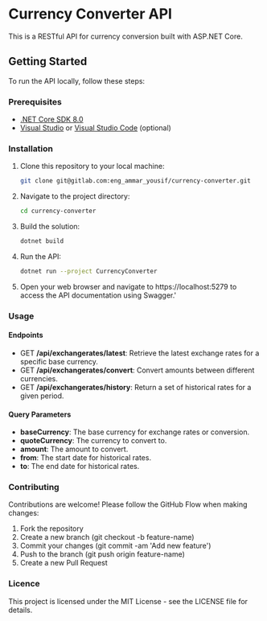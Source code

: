 # Currency Converter API

This is a RESTful API for currency conversion built with ASP.NET Core.

## Getting Started

To run the API locally, follow these steps:

### Prerequisites

- [.NET Core SDK 8.0](https://dotnet.microsoft.com/download)
- [Visual Studio](https://visualstudio.microsoft.com/) or [Visual Studio Code](https://code.visualstudio.com/) (optional)

### Installation

1. Clone this repository to your local machine:

   ```bash
   git clone git@gitlab.com:eng_ammar_yousif/currency-converter.git
2. Navigate to the project directory:
   ```bash
   cd currency-converter
3. Build the solution:
   ```bash
   dotnet build
4. Run the API:
   ```bash
   dotnet run --project CurrencyConverter
5. Open your web browser and navigate to https://localhost:5279 to access the API documentation using Swagger.'
### Usage
#### Endpoints
- GET **/api/exchangerates/latest**: Retrieve the latest exchange rates for a specific base currency.
- GET **/api/exchangerates/convert**: Convert amounts between different currencies.
- GET **/api/exchangerates/history**: Return a set of historical rates for a given period.
#### Query Parameters
- **baseCurrency**: The base currency for exchange rates or conversion.
- **quoteCurrency**: The currency to convert to.
- **amount**: The amount to convert.
- **from**: The start date for historical rates.
- **to**: The end date for historical rates.

### Contributing
Contributions are welcome! Please follow the GitHub Flow when making changes:

1. Fork the repository
2. Create a new branch (git checkout -b feature-name)
3. Commit your changes (git commit -am 'Add new feature')
4. Push to the branch (git push origin feature-name)
5. Create a new Pull Request

### Licence
This project is licensed under the MIT License - see the LICENSE file for details.